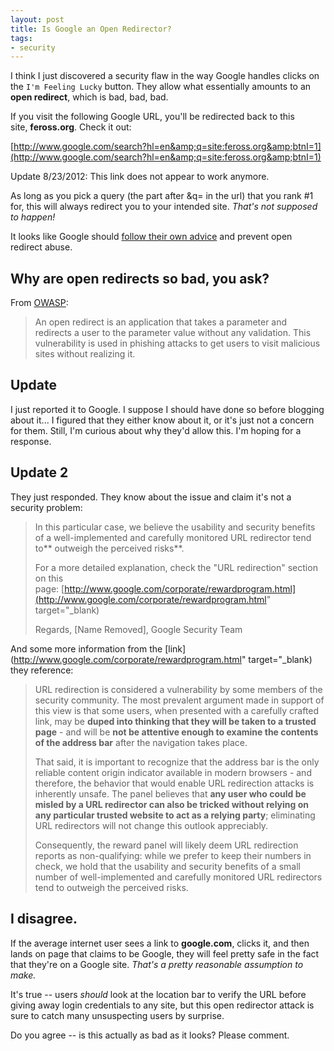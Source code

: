 ```yaml
---
layout: post
title: Is Google an Open Redirector?
tags:
- security
---
```


I think I just discovered a security flaw in the way Google handles clicks on the `I'm Feeling Lucky` button. They allow what essentially amounts to an **open redirect**, which is bad, bad, bad.

If you visit the following Google URL, you'll be redirected back to this site, **feross.org**. Check it out:

[http://www.google.com/search?hl=en&amp;q=site:feross.org&amp;btnI=1](http://www.google.com/search?hl=en&amp;q=site:feross.org&amp;btnI=1)

Update 8/23/2012: This link does not appear to work anymore.

As long as you pick a query (the part after &q= in the url) that you rank #1 for, this will always redirect you to your intended site. *That's not supposed to happen!*

It looks like Google should [follow their own advice](http://googlewebmastercentral.blogspot.com/2009/01/open-redirect-urls-is-your-site-being.html) and prevent open redirect abuse.

## Why are open redirects so bad, you ask?

From [OWASP](http://www.owasp.org/index.php/Open_redirect):

> An open redirect is an application that takes a parameter and redirects a user to the parameter value without any validation. This vulnerability is used in phishing attacks to get users to visit malicious sites without realizing it.

## Update

I just reported it to Google. I suppose I should have done so before blogging about it... I figured that they either know about it, or it's just not a concern for them. Still, I'm curious about why they'd allow this. I'm hoping for a response.

## Update 2

They just responded. They know about the issue and claim it's not a security problem:

> In this particular case, we believe the usability and security benefits of a well-implemented and carefully monitored URL redirector tend to** outweigh the perceived risks**.
> 
> For a more detailed explanation, check the "URL redirection" section on this page: [http://www.google.com/corporate/rewardprogram.html](http://www.google.com/corporate/rewardprogram.html" target="_blank)
> 
> Regards,
> [Name Removed], Google Security Team

And some more information from the [link](http://www.google.com/corporate/rewardprogram.html" target="_blank) they reference:

> URL redirection is considered a vulnerability by some members of the security community. The most prevalent argument made in support of this view is that some users, when presented with a carefully crafted link, may be **duped into thinking that they will be taken to a trusted page** - and will be **not be attentive enough to examine the contents of the address bar** after the navigation takes place.
>
> That said, it is important to recognize that the address bar is the only reliable content origin indicator available in modern browsers - and therefore, the behavior that would enable URL redirection attacks is inherently unsafe. The panel believes that **any user who could be misled by a URL redirector can also be tricked without relying on any particular trusted website to act as a relying party**; eliminating URL redirectors will not change this outlook appreciably.
>
> Consequently, the reward panel will likely deem URL redirection reports as non-qualifying: while we prefer to keep their numbers in check, we hold that the usability and security benefits of a small number of well-implemented and carefully monitored URL redirectors tend to outweigh the perceived risks.

## I disagree.

**</strong> If the average internet user sees a link to <strong>google.com**, clicks it, and then lands on page that claims to be Google, they will feel pretty safe in the fact that they're on a Google site. *That's a pretty reasonable assumption to make.*

It's true -- users *should* look at the location bar to verify the URL before giving away login credentials to any site, but this open redirector attack is sure to catch many unsuspecting users by surprise.

Do you agree -- is this actually as bad as it looks? Please comment.